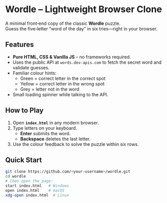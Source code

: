 # Wordle – Lightweight Browser Clone

A minimal front‑end copy of the classic **Wordle** puzzle.  
Guess the five‑letter “word of the day” in six tries—right in your browser.

## Features
- **Pure HTML, CSS & Vanilla JS** – no frameworks required.  
- Uses the public API at `words.dev-apis.com` to fetch the secret word and validate guesses.  
- Familiar colour hints:  
  - Green = correct letter in the correct spot  
  - Yellow = correct letter in the wrong spot  
  - Grey = letter not in the word  
- Small loading spinner while talking to the API.

## How to Play
1. Open **`index.html`** in any modern browser.  
2. Type letters on your keyboard.  
   - **Enter** submits the word.  
   - **Backspace** deletes the last letter.  
3. Use the colour feedback to solve the puzzle within six rows.

## Quick Start
```bash
git clone https://github.com/<your‑username>/wordle.git
cd wordle
# then open the page:
start index.html   # Windows
open index.html    # macOS
xdg-open index.html  # Linux
